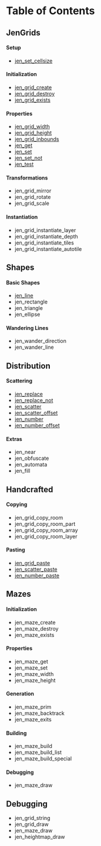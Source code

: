 # Table of Contents
## JenGrids
#### Setup
* [jen_set_cellsize](1.%20JenGrids/1.1.%20Setup/jen_set_cellsize.md)
#### Initialization
* [jen_grid_create](1.%20JenGrids/1.2.%20Initialization/jen_grid_create.md)
* [jen_grid_destroy](1.%20JenGrids/1.2.%20Initialization/jen_grid_destroy.md)
* [jen_grid_exists](1.%20JenGrids/1.2.%20Initialization/jen_grid_exists.md)
#### Properties
* [jen_grid_width](1.%20JenGrids/1.3.%20Properties/jen_grid_width.md)
* [jen_grid_height](1.%20JenGrids/1.3.%20Propertiesjen_grid_height.md)
* [jen_grid_inbounds](1.%20JenGrids/1.3.%20Properties/jen_grid_inbounds.md)
* [jen_get](1.%20JenGrids/1.3.%20Propertiesjen_get.md)
* [jen_set](1.%20JenGrids/1.3.%20Properties/jen_set.md)
* [jen_set_not](1.%20JenGrids/1.3.%20Properties/jen_set_not.md)
* [jen_test](1.%20JenGrids/1.3.%20Properties/jen_test.md)
#### Transformations
* jen_grid_mirror
* jen_grid_rotate
* jen_grid_scale
#### Instantiation
* jen_grid_instantiate_layer
* jen_grid_instantiate_depth
* jen_grid_instantiate_tiles
* jen_grid_instantiate_autotile
## Shapes
#### Basic Shapes
* [jen_line](2.%20Shapes/2.1.%20Basic%20Shapes/jen_line.md)
* jen_rectangle
* jen_triangle
* jen_ellipse
#### Wandering Lines
* jen_wander_direction
* jen_wander_line
## Distribution
#### Scattering
* [jen_replace](3.%20Distribution/3.1.%20Scattering/jen_replace.md)
* [jen_replace_not](3.%20Distribution/3.1.%20Scattering/jen_replace_not.md)
* [jen_scatter](3.%20Distribution/3.1.%20Scattering/jen_scatter.md)
* [jen_scatter_offset](3.%20Distribution/3.1.%20Scattering/jen_scatter_offset.md)
* [jen_number](3.%20Distribution/3.1.%20Scattering/jen_number.md)
* [jen_number_offset](3.%20Distribution/3.1.%20Scattering/jen_number_offset.md)
#### Extras
* jen_near
* jen_obfuscate
* jen_automata
* jen_fill
## Handcrafted
#### Copying
* jen_grid_copy_room
* jen_grid_copy_room_part
* jen_grid_copy_room_array
* jen_grid_copy_room_layer
#### Pasting
* [jen_grid_paste](4.%20Handcrafted/4.2.%20Pasting/jen_grid_paste.md)
* [jen_scatter_paste](4.%20Handcrafted/4.2.%20Pasting/jen_scatter_paste.md)
* [jen_number_paste](4.%20Handcrafted/4.2.%20Pasting/jen_number_paste.md)
## Mazes
#### Initialization
* jen_maze_create
* jen_maze_destroy
* jen_maze_exists
#### Properties
* jen_maze_get
* jen_maze_set
* jen_maze_width
* jen_maze_height
#### Generation
* jen_maze_prim
* jen_maze_backtrack
* jen_maze_exits
#### Building
* jen_maze_build
* jen_maze_build_list
* jen_maze_build_special
#### Debugging
* jen_maze_draw
## Debugging
* jen_grid_string
* jen_grid_draw
* jen_maze_draw
* jen_heightmap_draw